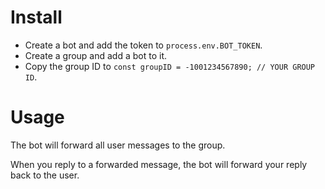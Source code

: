 # Install
* Create a bot and add the token to `process.env.BOT_TOKEN`.
* Create a group and add a bot to it.
* Copy the group ID to `const groupID = -1001234567890; // YOUR GROUP ID`.

# Usage
The bot will forward all user messages to the group.

When you reply to a forwarded message, the bot will forward your reply back to the user.